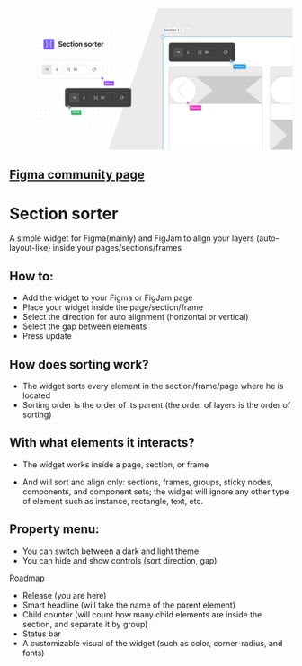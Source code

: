 ![Cover](https://github.com/pixbs/Section-sorter/blob/076af8551f053abae5655bc0482d802b912afedf/cover.png)

[Figma community page](https://www.figma.com/community/widget/1266982200624439011/Section-sorter)
-

Section sorter
=
A simple widget for Figma(mainly) and FigJam to align your layers (auto-layout-like) inside your pages/sections/frames

How to:
-
* Add the widget to your Figma or FigJam page
* Place your widget inside the page/section/frame
* Select the direction for auto alignment (horizontal or vertical)
* Select the gap between elements
* Press update

How does sorting work?
-
* The widget sorts every element in the section/frame/page where he is located
* Sorting order is the order of its parent (the order of layers is the order of sorting)

With what elements it interacts?
-
* The widget works inside a page, section, or frame

* And will sort and align only: sections, frames, groups, sticky nodes, components, and component sets; the widget will ignore any other type of element such as instance, rectangle, text, etc.

Property menu:
-
* You can switch between a dark and light theme
* You can hide and show controls (sort direction, gap)

Roadmap
* Release (you are here)
* Smart headline (will take the name of the parent element)
* Child counter (will count how many child elements are inside the section, and separate it by group)
* Status bar
* A customizable visual of the widget (such as color, corner-radius, and fonts)
